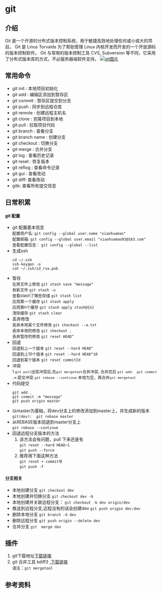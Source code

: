 # git
## 介绍
Git 是一个开源的分布式版本控制系统，用于敏捷高效地处理任何或小或大的项目。
Git 是 Linus Torvalds 为了帮助管理 Linux 内核开发而开发的一个开放源码的版本控制软件。
Git 与常用的版本控制工具 CVS, Subversion 等不同，它采用了分布式版本库的方式，不必服务器端软件支持。
<a data-fancybox title="solar" href="https://file.maoxh.com/pictures/1588056005466.png">![git图片](https://file.maoxh.com/pictures/1588056005466.png)</a>
## 常用命令
- git init : 本地项目初始化
- git add : 编辑区添加到暂存区
- git commit : 暂存区提交到分支
- git push : 同步到远程仓库
- git remote : 创建远程主机名
- git clone : 克隆项目到本地
- git pull : 拉取项目代码
- git branch : 查看分支
- git branch name : 创建分支
- git checkout : 切换分支
- git merge : 合并分支
- git log : 查看历史记录
- git reset : 恢复版本
- git reflog : 查看命令记录
- git gui : 查看改动
- git diff: 查看改动
- gitk: 查看所有提交信息

## 日常积累
#### git 配置
- git 配置基本信息  
    <font size=2>配置用户名: </font>`git config --global user.name "xiaohuamao"`  
    <font size=2>配置邮箱: </font>`git config --global user.email "xiaohuamao93@163.com"`  
    <font size=2>查看配置信息：</font> `git config --global --list`  
- 生成ssh 
    ```
    cd ~/.ssh 
    ssh-keygen -o  
    cat ~/.ssh/id_rsa.pub
    ```
- 暂存  
    <font size=2>在原文件上修改</font> `git stash save "message"`  
    <font size=2>有新文件</font> `git stash -u`  
    <font size=2>查看stash了哪些存储</font> `git stash list`  
    <font size=2>应用第一个缓存</font> `git stash apply`  
    <font size=2>应用第n个缓存</font> `git stash apply stash@{n} `  
    <font size=2>清除缓存</font> `git stash clear `
- 丢弃修改  
    <font size=2>丢弃本地某个文件修改</font> `git checkout --a.txt`  
    <font size=2>丢弃本地的修改</font> `git checkout .`  
    <font size=2>丢弃暂存的修改</font> `git reset HEAD^`
- 回退  
    <font size=2>回退到上一个版本</font> `git reset --hard HEAD^`  
    <font size=2>回退到上10个版本</font> `git reset --hard HEAD^10`  
    <font size=2>回退到某个版本</font> `git reset commitId`
- 冲突  
    <font size=2>1.`git pull`出现冲突后,先`git mergetool`合并冲突,
    合并完后 `git add. ` `git commit -m`  提交冲突  `git rebase --continue`
    本地为空，再合并`git mergetool` </font> 
- 代码提交
    ```
    git add .
    git commit -m "message"
    git push origin master
    ```
- 以master为基础，将dev分支上的修改添加到master上，并生成新的版本  
    `git(dev):  git rebase master`
- 从REBASE版本回退到master分支上  
    `git rebase --continue`
- 回退远程分支版本的方法  
    1. 该方法会有问题，pull 下来还是有  
        `git reset --hard HEAD~1`  
        `git push --force`
    2. 推荐用下面这种方法  
        `git reset + commit号`  
        `git push -f`
#### 分支相关
- 本地创建分支  `git checkout dev`
- 本地创建并切换分支 `git checkout dev -b`
- 本地创建并关联远程分支： `git checkout -b dev origin/dev`
- 推送到远程分支,远程没有的话会创建dev  `git push origin dev:dev`
- 删除本地分支  `git branch -d dev`
- 删除远程分支  `git push origin --delete dev`
- 合并分支
    `git  merge dev`

## 插件
1. git下载地址[下载链接](https://git-scm.com/download/win)<br/>
2. git 合并工具 kdiff3 ,[下载链接](https://sourceforge.net/projects/kdiff3/files/)  
<font size=2>语法</font>：`git mergetool`
## 参考资料
